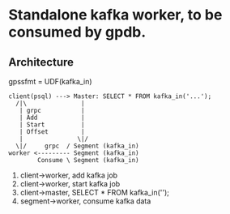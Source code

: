 # Standalone kafka worker, to be consumed by gpdb.

## Architecture

gpssfmt = UDF(kafka_in)
```
client(psql) ---> Master: SELECT * FROM kafka_in('...');
  /|\               |
   | grpc           |
   | Add            |
   | Start          |
   | Offset         |
   |               \|/
  \|/     grpc  / Segment (kafka_in)
worker <--------- Segment (kafka_in)
        Consume \ Segment (kafka_in)
```
1. client->worker, add kafka job
1. client->worker, start kafka job
1. client->master, SELECT * FROM kafka_in('');
1. segment->worker, consume kafka data